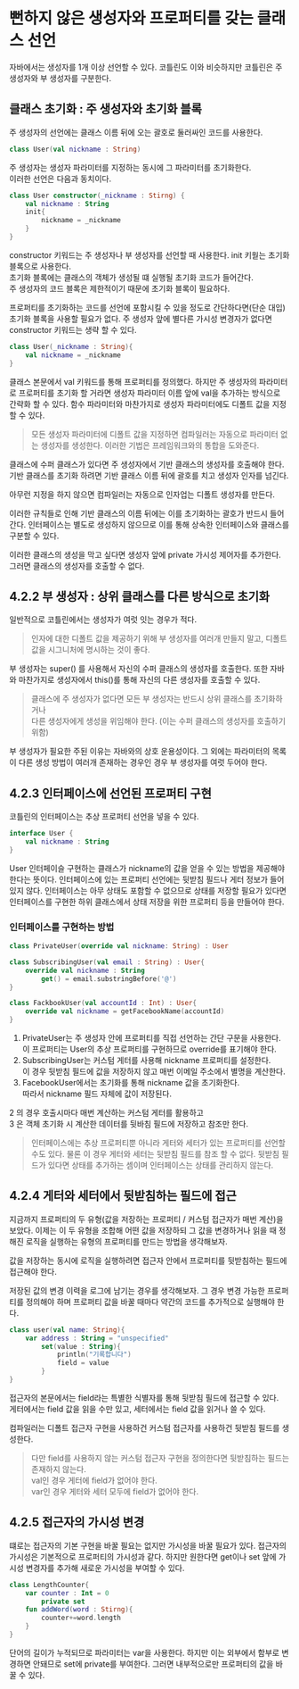 # 뻔하지 않은 생성자와 프로퍼티를 갖는 클래스 선언

자바에서는 생성자를 1개 이상 선언할 수 있다.
코틀린도 이와 비슷하지만 코틀린은 주 생성자와 부 생성자를 구분한다.

## 클래스 초기화 : 주 생성자와 초기화 블록
주 생성자의 선언에는 클래스 이름 뒤에 오는 괄호로 둘러싸인 코드를 사용한다.
```kotlin
class User(val nickname : String)
```
주 생성자는 생성자 파라미터를 지정하는 동시에 그 파라미터를 초기화한다.   
이러한 선언은 다음과 동치이다.   

```kotlin
class User constructor(_nickname : Stirng) {
    val nickname : String
    init{
        nickname = _nickname
    }
}
```

constructor 키워드는 주 생성자나 부 생성자를 선언할 때 사용한다.
init 키웓는 초기화 블록으로 사용한다.   
초기화 블록에는 클래스의 객체가 생성될 떄 실행될 초기화 코드가 들어간다.   
주 생성자의 코드 블록은 제한적이기 때문에 초기화 블록이 필요하다.

프로퍼티를 초기화하는 코드를 선언에 포함시킬 수 있을 정도로 간단하다면(단순 대입) 초기화 블록을 사용할 필요가 없다.
주 생성자 앞에 별다른 가시성 변경자가 없다면 constructor 키워드는 생략 할 수 있다.

```kotlin
class User(_nickname : String){
    val nickname = _nickname
}
```

클래스 본문에서 val 키워드를 통해 프로퍼티를 정의했다. 하지만 주 생성자의 파라미터로 프로퍼티를 초기화 할 거라면
생성자 파라미터 이름 앞에 val을 추가하는 방식으로 간략화 할 수 있다.
함수 파라미터와 마찬가지로 생성자 파라미터에도 디폴트 값을 지정할 수 있다.

> 모든 생성자 파라미터에 디폴트 값을 지정하면 컴파일러는 자동으로 파라미터 없는 생성자를 생성한다.
> 이러한 기법은 프레임워크와의 통합을 도와준다.

클래스에 수퍼 클래스가 있다면 주 생성자에서 기반 클래스의 생성자를 호출해야 한다.
기반 클래스를 초기화 하려면 기반 클래스 이름 뒤에 괄호를 치고 생성자 인자를 넘긴다.

아무런 지정을 하지 않으면 컴파일러는 자동으로 인자업는 디폴트 생성자를 만든다.

이러한 규칙들로 인해 기반 클래스의 이름 뒤에는 이를 초기화하는 괄호가 반드시 들어간다.
인터페이스는 별도로 생성하지 않으므로 이를 통해 상속한 인터페이스와 클래스를 구분할 수 있다.

이러한 클래스의 생성을 막고 싶다면 생성자 앞에 private 가시성 제어자를 추가한다. 
그러면 클래스의 생성자를 호출할 수 없다.

## 4.2.2 부 생성자 : 상위 클래스를 다른 방식으로 초기화
일반적으로 코틀린에서는 생성자가 여럿 잇는 경우가 적다. 

> 인자에 대한 디폴트 값을 제공하기 위해 부 생성자를 여러개 만들지 말고, 디폴트 값을 시그니처에 명시하는 것이 좋다.

부 생성자는 super() 를 사용해서 자신의 수퍼 클래스의 생성자를 호출한다.
또한 자바와 마찬가지로 생성자에서 this()를 통해 자신의 다른 생성자를 호출할 수 있다.

> 클래스에 주 생성자가 없다면 모든 부 생성자는 반드시 상위 클래스를 초기화하거나   
> 다른 생성자에게 생성을 위임해야 한다. (이는 수퍼 클래스의 생성자를 호출하기 위함)

부 생성자가 필요한 주된 이유는 자바와의 상호 운용성이다. 그 외에는 파라미터의 목록이 다른 생성 방법이
여러개 존재하는 경우인 경우 부 생성자를 여럿 두어야 한다.

## 4.2.3 인터페이스에 선언된 프로퍼티 구현
코틀린의 인터페이스는 추상 프로퍼티 선언을 넣을 수 있다.
```kotlin
interface User {
    val nickname : String
}
```

User 인터페이슬 구현하는 클래스가 nickname의 값을 얻을 수 있는 방법을 제공해야 한다는 뜻이다.
인터페이스에 있는 프로퍼티 선언에는 뒷받침 필드나 게터 정보가 들어있지 않다.
인터페이스는 아무 상태도 포함할 수 없으므로 상태를 저장할 필요가 있다면 인터페이스를 구현한
하위 클래스에서 상태 저장을 위한 프로퍼티 등을 만들어야 한다.

### 인터페이스를 구현하는 방법
```kotlin
class PrivateUser(override val nickname: String) : User

class SubscribingUser(val email : String) : User{
    override val nickname : String
        get() = email.substringBefore('@')
}

class FackbookUser(val accountId : Int) : User{
    override val nickname = getFacebookName(accountId)
}       
```

1. PrivateUser는 주 생성자 안에 프로퍼티를 직접 선언하는 간단 구문을 사용한다.   
이 프로퍼티는 User의 추상 프로퍼티를 구현하므로 override를 표기해야 한다.
2. SubscribingUser는 커스텀 게터를 사용해 nickname 프로퍼티를 설정한다.   
이 경우 뒷받침 필드에 값을 저장하지 않고 매번 이메일 주소에서 별명을 계산한다.
3. FacebookUser에서는 초기화를 통해 nickname 값을 초기화한다.    
따라서 nickname 필드 자체에 값이 저장된다.

2 의 경우 호출시마다 매번 계산하는 커스텀 게터를 활용하고    
3 은 객체 초기화 시 계산한 데이터를 뒷바침 필드에 저장하고 참조만 한다.

> 인터페이스에는 추상 프로퍼티뿐 아니라 게터와 세터가 있는 프로퍼티를 선언할 수도 있다.
> 물론 이 경우 게터와 세터는 뒷받침 필드를 참조 할 수 없다.
> 뒷받침 필드가 있다면 상태를 추가하는 셈이며 인터페이스는 상태를 관리하지 않는다.

## 4.2.4 게터와 세터에서 뒷받침하는 필드에 접근
지금까지 프로퍼티의 두 유형(값을 저장하는 프로퍼티 / 커스텀 접근자가 매번 계산)을 보았다.
이제는 이 두 유형을 조합해 어떤 값을 저장하되 그 값을 변경하거나 읽을 때 정해진
로직을 실행하는 유형의 프로퍼티를 만드는 방법을 생각해보자.

값을 저장하는 동시에 로직을 실행하려면 접근자 안에서 프로퍼티를 뒷받침하는 필드에 접근해야 한다.

저장된 값의 변경 이력을 로그에 남기는 경우를 생각해보자.
그 경우 변경 가능한 프로퍼티를 정의해야 하며 프로퍼티 값을 바꿀 때마다 약간의 코드를
추가적으로 실행해야 한다.

```kotlin
class user(val name: String){
    var address : String = "unspecified"
        set(value : String){
            println("기록합니다")
            field = value
        }
}
```

접근자의 본문에서는 field라는 특별한 식별자를 통해 뒷받침 필드에 접근할 수 있다.   
게터에서는 field 값을 읽을 수만 있고, 세터에서는 field 값을 읽거나 쓸 수 있다.

컴파일러는 디폴트 접근자 구현을 사용하건 커스텀 접근자를 사용하건 뒷받침 필드를 생성한다.
> 다만 field를 사용하지 않는 커스텀 접근자 구현을 정의한다면 뒷받침하는 필드는 존재하지 않는다.   
> val인 경우 게터에 field가 없어야 한다.    
> var인 경우 게터와 세터 모두에 field가 없어야 한다.

## 4.2.5 접근자의 가시성 변경
떄로는 접근자의 기본 구현을 바꿀 필요는 없지만 가시성을 바꿀 필요가 있다.
접근자의 가시성은 기본적으로 프로퍼티의 가시성과 같다. 하지만 원한다면 get이나 set 앞에
가시성 변경자를 추가해 새로운 가시성을 부여할 수 있다.

```kotlin
class LengthCounter{
    var counter : Int = 0
        private set
    fun addWord(word : Stirng){
        counter+=word.length
    }
}
```

단어의 길이가 누적되므로 파라미터는 var을 사용한다. 하지만 이는 외부에서 함부로
변경하면 안돼므로 set에 private를 부여한다.
그러면 내부적으로만 프로퍼티의 값을 바꿀 수 있다.
